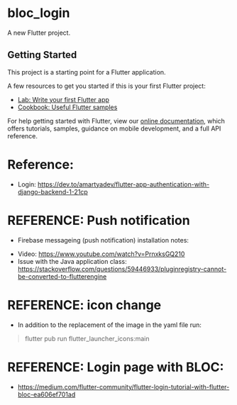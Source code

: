 # bloc_login

A new Flutter project.

## Getting Started

This project is a starting point for a Flutter application.

A few resources to get you started if this is your first Flutter project:

- [Lab: Write your first Flutter app](https://flutter.dev/docs/get-started/codelab)
- [Cookbook: Useful Flutter samples](https://flutter.dev/docs/cookbook)

For help getting started with Flutter, view our
[online documentation](https://flutter.dev/docs), which offers tutorials,
samples, guidance on mobile development, and a full API reference.


# Reference:
* Login: https://dev.to/amartyadev/flutter-app-authentication-with-django-backend-1-21cp

# REFERENCE: Push notification
* Firebase messageing (push notification) installation notes:
- Video: https://www.youtube.com/watch?v=PrnxksGQ210
- Issue with the Java application class: https://stackoverflow.com/questions/59446933/pluginregistry-cannot-be-converted-to-flutterengine 

# REFERENCE: icon change
- In addition to the replacement of the image in the yaml file run:

> flutter pub run flutter_launcher_icons:main

# REFERENCE: Login page with BLOC: 
- https://medium.com/flutter-community/flutter-login-tutorial-with-flutter-bloc-ea606ef701ad
